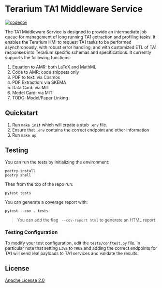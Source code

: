 # Terarium TA1 Middleware Service

[![codecov](https://codecov.io/github/DARPA-ASKEM/TA1-Service/branch/main/graph/badge.svg?token=XEARJHESHY)](https://codecov.io/github/DARPA-ASKEM/TA1-Service)

The TA1 Middleware Service is designed to provide an intermediate job queue for management of long running TA1 extraction and profiling tasks. It enables the Terarium HMI to request TA1 tasks to be performed asynchronously, with robust error handling, and with customized ETL of TA1 responses into Terarium specific schemas and specifications. It currently supports the following functions:

1. Equation to AMR: both LaTeX and MathML
2. Code to AMR: code snippets only
3. PDF to text: via Cosmos
4. PDF Extraction: via SKEMA
5. Data Card: via MIT
6. Model Card: via MIT
7. TODO: Model/Paper Linking


## Quickstart

1. Run `make init` which will create a stub `.env` file. 
2. Ensure that `.env` contains the correct endpoint and other information 
3. Run `make up`


## Testing
You can run the tests by initializing the environment:

```
poetry install
poetry shell
```

Then from the top of the repo run:

```
pytest tests
```

You can generate a coverage report with:

```
pytest --cov . tests
```

> You can add the flag ` --cov-report html` to generate an HTML report

### Testing Configuration

To modify your test configuration, edit the `tests/conftest.py` file. In particular note that setting `LIVE` to `TRUE` and adding the correct endpoints for TA1 will send real payloads to TA1 services and validate the results.

## License

[Apache License 2.0](LICENSE)